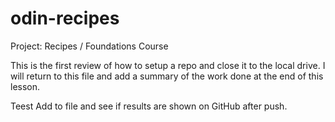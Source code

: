 # odin-recipes
Project: Recipes / Foundations Course

This is the first review of how to setup a repo and close it to the local drive. 
I will return to this file and add a summary of the work done at the end of this lesson. 

Teest Add to file and see if results are shown on GitHub after push. 

